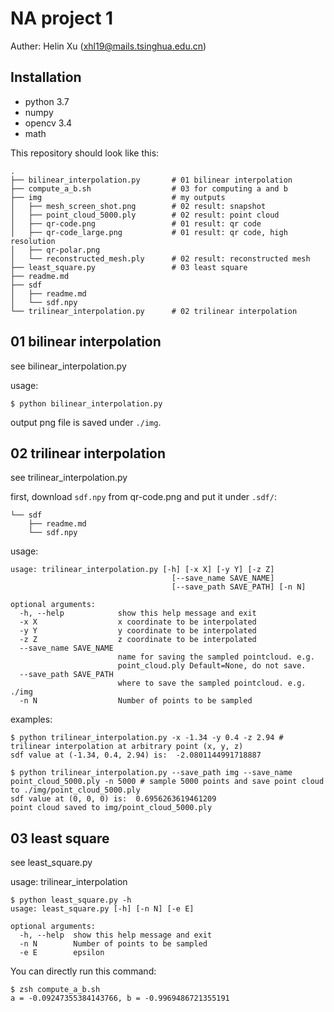 # NA project 1

Auther: Helin Xu (xhl19@mails.tsinghua.edu.cn)

## Installation

- python 3.7
- numpy
- opencv 3.4
- math

This repository should look like this:

```
.
├── bilinear_interpolation.py       # 01 bilinear interpolation
├── compute_a_b.sh                  # 03 for computing a and b
├── img                             # my outputs
│   ├── mesh_screen_shot.png        # 02 result: snapshot
│   ├── point_cloud_5000.ply        # 02 result: point cloud
│   ├── qr-code.png                 # 01 result: qr code
│   ├── qr-code_large.png           # 01 result: qr code, high resolution
│   ├── qr-polar.png
│   └── reconstructed_mesh.ply      # 02 result: reconstructed mesh
├── least_square.py                 # 03 least square
├── readme.md
├── sdf
│   ├── readme.md
│   └── sdf.npy
└── trilinear_interpolation.py      # 02 trilinear interpolation
```

## 01 bilinear interpolation

see bilinear_interpolation.py

usage:

```shell
$ python bilinear_interpolation.py
```

output png file is saved under `./img`.

## 02 trilinear interpolation

see trilinear_interpolation.py

first, download `sdf.npy` from qr-code.png and put it under `.sdf/`:

```
└── sdf
    ├── readme.md
    └── sdf.npy
```

usage:
```shell
usage: trilinear_interpolation.py [-h] [-x X] [-y Y] [-z Z]
                                    [--save_name SAVE_NAME]
                                    [--save_path SAVE_PATH] [-n N]

optional arguments:
  -h, --help            show this help message and exit
  -x X                  x coordinate to be interpolated
  -y Y                  y coordinate to be interpolated
  -z Z                  z coordinate to be interpolated
  --save_name SAVE_NAME
                        name for saving the sampled pointcloud. e.g.
                        point_cloud.ply Default=None, do not save.
  --save_path SAVE_PATH
                        where to save the sampled pointcloud. e.g. ./img
  -n N                  Number of points to be sampled
```

examples:

```shell
$ python trilinear_interpolation.py -x -1.34 -y 0.4 -z 2.94 # trilinear interpolation at arbitrary point (x, y, z)
sdf value at (-1.34, 0.4, 2.94) is:  -2.0801144991718887

$ python trilinear_interpolation.py --save_path img --save_name point_cloud_5000.ply -n 5000 # sample 5000 points and save point cloud to ./img/point_cloud_5000.ply
sdf value at (0, 0, 0) is:  0.6956263619461209
point cloud saved to img/point_cloud_5000.ply
```

## 03 least square

see least_square.py

usage: trilinear_interpolation

```shell
$ python least_square.py -h
usage: least_square.py [-h] [-n N] [-e E]

optional arguments:
  -h, --help  show this help message and exit
  -n N        Number of points to be sampled
  -e E        epsilon
```

You can directly run this command:

```shell
$ zsh compute_a_b.sh
a = -0.09247355384143766, b = -0.9969486721355191
```
